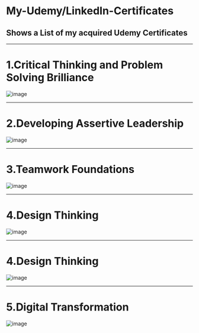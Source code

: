 # My-Udemy/LinkedIn-Certificates
<h2>Shows a List of my acquired Udemy Certificates</h2>
<hr>

# 1.Critical Thinking and Problem Solving Brilliance
![image](https://media.licdn.com/dms/image/D562DAQHCPCrb8-p00Q/profile-treasury-image-shrink_800_800/0/1704534365004?e=1709179200&v=beta&t=_BQhYT4euOLgOMXL58Xk-Zf6mgmxMdjCt_ViXq3sIXc)

<hr>

# 2.Developing Assertive Leadership
![image](https://media.licdn.com/dms/image/D562DAQExmFAMsBGnxg/profile-treasury-image-shrink_800_800/0/1704534290207?e=1709179200&v=beta&t=_gybUEDMllz_T0pTxdb4lJ65DRconlCwPxWQqgkHHwc)

<hr>

# 3.Teamwork Foundations
![image](https://media.licdn.com/dms/image/D562DAQHlEttmv-sirw/profile-treasury-image-shrink_800_800/0/1704534215257?e=1709179200&v=beta&t=ALLf9jfX8QpwfROTKEgwf0LxT1d85zNCulCM6zZJ000)

<hr>

# 4.Design Thinking
![image](https://media.licdn.com/dms/image/D4D2DAQHvHPRUtE4t4A/profile-treasury-image-shrink_800_800/0/1708595754436?e=1709204400&v=beta&t=fhuFGlpSy1VdLtpomtLEJYPMFlR1XjdE5P04mB3l46s)

<hr>

# 4.Design Thinking
![image](https://media.licdn.com/dms/image/D4D2DAQHvHPRUtE4t4A/profile-treasury-image-shrink_800_800/0/1708595754436?e=1709204400&v=beta&t=fhuFGlpSy1VdLtpomtLEJYPMFlR1XjdE5P04mB3l46s)
<hr>

# 5.Digital Transformation
![image](https://media.licdn.com/dms/image/D4D2DAQGj63DIaYk-tQ/profile-treasury-image-shrink_800_800/0/1708595335138?e=1709204400&v=beta&t=gfOqRGJdeQ8Hp2GP-E0GNblHevbqtEE3Z6rFNk17pZI)
